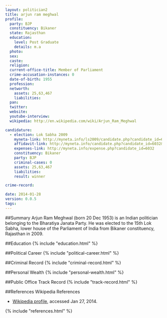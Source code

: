 ```yaml
---
layout: politician2
title: arjun ram meghwal
profile: 
  party: BJP
  constituency: Bikaner
  state: Rajasthan
  education: 
    level: Post Graduate
    details: m.a
  photo: 
  sex: 
  caste: 
  religion: 
  current-office-title: Member of Parliament
  crime-accusation-instances: 0
  date-of-birth: 1955
  profession: 
  networth: 
    assets: 25,63,467
    liabilities: 
  pan: 
  twitter: 
  website: 
  youtube-interview: 
  wikipedia: http://en.wikipedia.com/wiki/Arjun_Ram_Meghwal

candidature: 
  - election: Lok Sabha 2009
    myneta-link: http://myneta.info/ls2009/candidate.php?candidate_id=6032
    affidavit-link: http://myneta.info/candidate.php?candidate_id=6032&scan=original
    expenses-link: http://myneta.info/expense.php?candidate_id=6032
    constituency: Bikaner 
    party: BJP
    criminal-cases: 0
    assets: 25,63,467
    liabilities: 
    result: winner 

crime-record: 

date: 2014-01-28
version: 0.0.5
tags: 
---
```

##Summary
Arjun Ram Meghwal (born 20 Dec 1953) is an Indian politician belonging to the Bharatiya Janata Party. He was elected to the 15th Lok Sabha, lower house of the Parliament of India from Bikaner constituency, Rajasthan in 2009.


##Education
{% include "education.html" %}


##Political Career
{% include "political-career.html" %}


##Criminal Record
{% include "criminal-record.html" %}


##Personal Wealth
{% include "personal-wealth.html" %}


##Public Office Track Record
{% include "track-record.html" %}


##References
Wikipedia References
- [Wikipedia profile]({{page.profile.wikipedia}}), accessed Jan 27, 2014.



{% include "references.html" %}